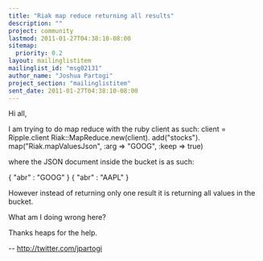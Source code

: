 ```yaml
---
title: "Riak map reduce returning all results"
description: ""
project: community
lastmod: 2011-01-27T04:38:10-08:00
sitemap:
  priority: 0.2
layout: mailinglistitem
mailinglist_id: "msg02131"
author_name: "Joshua Partogi"
project_section: "mailinglistitem"
sent_date: 2011-01-27T04:38:10-08:00
---
```



Hi all,

I am trying to do map reduce with the ruby client as such:
client = Ripple.client
Riak::MapReduce.new(client).
 add("stocks").
 map("Riak.mapValuesJson", :arg =&gt; "GOOG", :keep =&gt; true)

where the JSON document inside the bucket is as such:

{ "abr" : "GOOG" }
{ "abr" : "AAPL" }

However instead of returning only one result it is returning all values in
the bucket.

What am I doing wrong here?

Thanks heaps for the help.

-- 
http://twitter.com/jpartogi 
